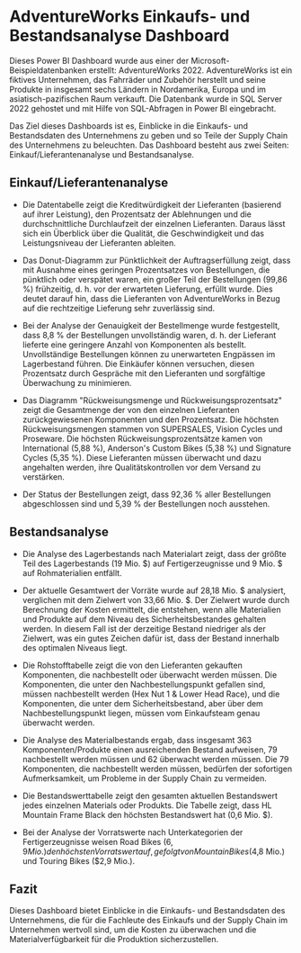 # AdventureWorks Einkaufs- und Bestandsanalyse Dashboard

Dieses Power BI Dashboard wurde aus einer der Microsoft-Beispieldatenbanken erstellt: AdventureWorks 2022. AdventureWorks ist ein fiktives Unternehmen, das Fahrräder und Zubehör herstellt und seine Produkte in insgesamt sechs Ländern in Nordamerika, Europa und im asiatisch-pazifischen Raum verkauft. Die Datenbank wurde in SQL Server 2022 gehostet und mit Hilfe von SQL-Abfragen in Power BI eingebracht.

Das Ziel dieses Dashboards ist es, Einblicke in die Einkaufs- und Bestandsdaten des Unternehmens zu geben und so Teile der Supply Chain des Unternehmens zu beleuchten. Das Dashboard besteht aus zwei Seiten: Einkauf/Lieferantenanalyse und Bestandsanalyse.

## Einkauf/Lieferantenanalyse

* Die Datentabelle zeigt die Kreditwürdigkeit der Lieferanten (basierend auf ihrer Leistung), den Prozentsatz der Ablehnungen und die durchschnittliche Durchlaufzeit der einzelnen Lieferanten. Daraus lässt sich ein Überblick über die Qualität, die Geschwindigkeit und das Leistungsniveau der Lieferanten ableiten.

* Das Donut-Diagramm zur Pünktlichkeit der Auftragserfüllung zeigt, dass mit Ausnahme eines geringen Prozentsatzes von Bestellungen, die pünktlich oder verspätet waren, ein großer Teil der Bestellungen (99,86 %) frühzeitig, d. h. vor der erwarteten Lieferung, erfüllt wurde. Dies deutet darauf hin, dass die Lieferanten von AdventureWorks in Bezug auf die rechtzeitige Lieferung sehr zuverlässig sind.

* Bei der Analyse der Genauigkeit der Bestellmenge wurde festgestellt, dass 8,8 % der Bestellungen unvollständig waren, d. h. der Lieferant lieferte eine geringere Anzahl von Komponenten als bestellt. Unvollständige Bestellungen können zu unerwarteten Engpässen im Lagerbestand führen. Die Einkäufer können versuchen, diesen Prozentsatz durch Gespräche mit den Lieferanten und sorgfältige Überwachung zu minimieren.

* Das Diagramm "Rückweisungsmenge und Rückweisungsprozentsatz" zeigt die Gesamtmenge der von den einzelnen Lieferanten zurückgewiesenen Komponenten und den Prozentsatz. Die höchsten Rückweisungsmengen stammen von SUPERSALES, Vision Cycles und Proseware. Die höchsten Rückweisungsprozentsätze kamen von International (5,88 %), Anderson's Custom Bikes (5,38 %) und Signature Cycles (5,35 %). Diese Lieferanten müssen überwacht und dazu angehalten werden, ihre Qualitätskontrollen vor dem Versand zu verstärken.

* Der Status der Bestellungen zeigt, dass 92,36 % aller Bestellungen abgeschlossen sind und 5,39 % der Bestellungen noch ausstehen.

## Bestandsanalyse

* Die Analyse des Lagerbestands nach Materialart zeigt, dass der größte Teil des Lagerbestands (19 Mio. $) auf Fertigerzeugnisse und 9 Mio. $ auf Rohmaterialien entfällt.

* Der aktuelle Gesamtwert der Vorräte wurde auf 28,18 Mio. $ analysiert, verglichen mit dem Zielwert von 33,66 Mio. $. Der Zielwert wurde durch Berechnung der Kosten ermittelt, die entstehen, wenn alle Materialien und Produkte auf dem Niveau des Sicherheitsbestandes gehalten werden. In diesem Fall ist der derzeitige Bestand niedriger als der Zielwert, was ein gutes Zeichen dafür ist, dass der Bestand innerhalb des optimalen Niveaus liegt.

* Die Rohstofftabelle zeigt die von den Lieferanten gekauften Komponenten, die nachbestellt oder überwacht werden müssen. Die Komponenten, die unter den Nachbestellungspunkt gefallen sind, müssen nachbestellt werden (Hex Nut 1 & Lower Head Race), und die Komponenten, die unter dem Sicherheitsbestand, aber über dem Nachbestellungspunkt liegen, müssen vom Einkaufsteam genau überwacht werden.

* Die Analyse des Materialbestands ergab, dass insgesamt 363 Komponenten/Produkte einen ausreichenden Bestand aufweisen, 79 nachbestellt werden müssen und 62 überwacht werden müssen. Die 79 Komponenten, die nachbestellt werden müssen, bedürfen der sofortigen Aufmerksamkeit, um Probleme in der Supply Chain zu vermeiden.

* Die Bestandswerttabelle zeigt den gesamten aktuellen Bestandswert jedes einzelnen Materials oder Produkts. Die Tabelle zeigt, dass HL Mountain Frame Black den höchsten Bestandswert hat (0,6 Mio. $).

* Bei der Analyse der Vorratswerte nach Unterkategorien der Fertigerzeugnisse weisen Road Bikes ($6,9 Mio.) den höchsten Vorratswert auf, gefolgt von Mountain Bikes ($4,8 Mio.) und Touring Bikes ($2,9 Mio.).

## Fazit

Dieses Dashboard bietet Einblicke in die Einkaufs- und Bestandsdaten des Unternehmens, die für die Fachleute des Einkaufs und der Supply Chain im Unternehmen wertvoll sind, um die Kosten zu überwachen und die Materialverfügbarkeit für die Produktion sicherzustellen.
